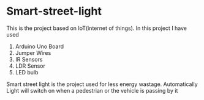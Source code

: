 # Smart-street-light

This is the project based on IoT(internet of things).
In this project I have used 
1) Arduino Uno Board
2) Jumper Wires
3) IR Sensors
4) LDR Sensor
5) LED bulb

Smart street light is the project used for less energy wastage. Automatically Light will switch on when a pedestrian or the vehicle is passing by it
